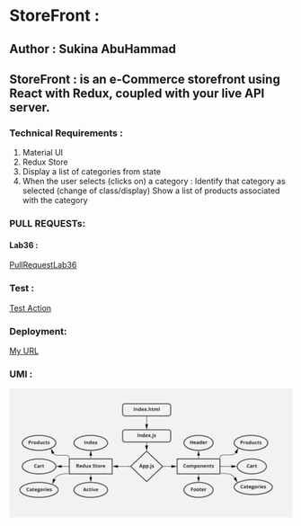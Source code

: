 # StoreFront :

## Author : Sukina AbuHammad

## StoreFront : is  an e-Commerce storefront using React with Redux, coupled with your live API server.

### Technical Requirements :
  1. Material UI
  2. Redux Store
  3. Display a list of categories from state
  4. When the user selects (clicks on) a category :
     Identify that category as selected (change of class/display)
     Show a list of products associated with the category

### PULL REQUESTs:
#### Lab36 :
[PullRequestLab36](https://github.com/Sukina12/storefront/pull/1)

### Test :
[Test Action](https://github.com/Sukina12/storefront/actions)

### Deployment:
[My URL]()

### UMl :
![UML](UML36.PNG)
